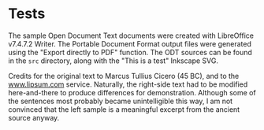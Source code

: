 Tests
=====

The sample Open Document Text documents were created with LibreOffice v7.4.7.2 
Writer. The Portable Document Format output files were generated using the 
"Export directly to PDF" function. The ODT sources can be found in the `src`
directory, along with the "This is a test" Inkscape SVG.

Credits for the original text to Marcus Tullius Cicero (45 BC), and to the 
www.lipsum.com service. Naturally, the right-side text had to be modified 
here-and-there to produce differences for demonstration. Although some of the 
sentences most probably became unintelligible this way, I am not convinced
that the left sample is a meaningful excerpt from the ancient source anyway.
